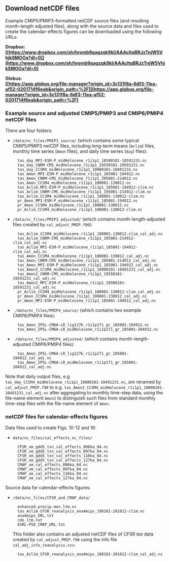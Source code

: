 ## Download netCDF files ##

Example CMIP5/PMIP3-formatted netCDF source files (and resulting month-length adjusted files), along with the source data and files used to create the calendar-effects figures can be downloaded using the following URLs:

**Dropbox:  
[[https://www.dropbox.com/sh/hromb9qagzqk9kl/AAAcItqBRJzTnjW5VhjkSMOOa?dl=0]](https://www.dropbox.com/sh/hromb9qagzqk9kl/AAAcItqBRJzTnjW5VhjkSMOOa?dl=0)**

**Globus:  
[[https://app.globus.org/file-manager?origin_id=3c131f8a-6df3-11ea-af52-0201714f6eab&origin_path=%2F]](https://app.globus.org/file-manager?origin_id=3c131f8a-6df3-11ea-af52-0201714f6eab&origin_path=%2F)**

### Example source and adjusted CMIP5/PMIP3 and CMIP6/PMIP4 netCDF files ###

There are four folders:  

- `/data/nc_files/PMIP3_source/` (which contains some typical CMIP5/PMIP3 netCDF files, including long-term means (`Aclim`) files, monthly time series (`Amon` files), and daily time series (`day`) files):
	
		tas_day_MPI-ESM-P_midHolocene_r1i1p1_18500101-18591231.nc
		tas_day_CNRM-CM5_midHolocene_r1i1p1_19550101-19591231.nc
		tas_day_CCSM4_midHolocene_r1i1p1_10000101-10491231.nc
		tas_Amon_MPI-ESM-P_midHolocene_r1i1p1_185001-194912.nc
		tas_Amon_CNRM-CM5_midHolocene_r1i1p1_205001-214912.nc
		tas_Amon_CCSM4_midHolocene_r1i1p1_100001-130012.nc
		tas_Aclim_MPI-ESM-P_midHolocene_r1i1p1_185001-194912-clim.nc
		tas_Aclim_CNRM-CM5_midHolocene_r1i1p1_195001-214912-clim.nc
		tas_Aclim_CCSM4_midHolocene_r1i1p1_100001-130012-clim.nc
		pr_Amon_MPI-ESM-P_midHolocene_r1i1p1_185001-194912.nc
		pr_Amon_CCSM4_midHolocene_r1i1p1_100001-130012.nc
		pr_Aclim_CCSM4_midHolocene_r1i1p1_100001-130012-clim.nc

- `/data/nc_files/PMIP3_adjusted/` (which contains month-length-adjusted files created by `cal_adjust_PMIP.f90`):

		tas_Aclim_CCSM4_midHolocene_r1i1p1_100001-130012-clim_cal_adj.nc
		tas_Aclim_CNRM-CM5_midHolocene_r1i1p1_195001-214912-clim_cal_adj.nc
		tas_Aclim_MPI-ESM-P_midHolocene_r1i1p1_185001-194912-clim_cal_adj.nc
		tas_Amon_CCSM4_midHolocene_r1i1p1_100001-130012_cal_adj.nc
		tas_Amon_CNRM-CM5_midHolocene_r1i1p1_205001-214912_cal_adj.nc
		tas_Amon_MPI-ESM-P_midHolocene_r1i1p1_185001-194912_cal_adj.nc
		tas_Amon2_CCSM4_midHolocene_r1i1p1_10000101-10491231_cal_adj.nc
		tas_Amon2_CNRM-CM5_midHolocene_r1i1p1_19550101-19591231_cal_adj.nc
		tas_Amon2_MPI-ESM-P_midHolocene_r1i1p1_18500101-18591231_cal_adj.nc
		pr_Aclim_CCSM4_midHolocene_r1i1p1_100001-130012-clim_cal_adj.nc
		pr_Amon_CCSM4_midHolocene_r1i1p1_100001-130012_cal_adj.nc
		pr_Amon_MPI-ESM-P_midHolocene_r1i1p1_185001-194912_cal_adj.nc

- ` /data/nc_files/PMIP4_source/` (which contains two example CMIP6/PMIP4 files):

		tas_Amon_IPSL-CM6A-LR_lig127k_r1i1p1f1_gr_185001-194912.nc
		tas_Amon_IPSL-CM6A-LR_midHolocene_r1i1p1f1_gr_185001-204912.nc	

- ` /data/nc_files/PMIP4_adjusted/` (which contains month-length-adjusted CMIP6/PMIP4 files):

		tas_Amon_IPSL-CM6A-LR_lig127k_r1i1p1f1_gr_185001-194912_cal_adj.nc
		tas_Amon_IPSL-CM6A-LR_midHolocene_r1i1p1f1_gr_185001-204912_cal_adj.nc

Note that daily output files, e.g. `tas_day_CCSM4_midHolocene_r1i1p1_10000101-10491231.nc`, are renamed by `cal_adjust_PMIP.f90` to e.g. `tas_Amon2_CCSM4_midHolocene_r1i1p1_10000101-10491231_cal_adj.nc` after aggregating to monthly time-step data, using the file-name element `Amon2` to distinguish such files from standard monthly time-step files with the file-name element of `Amon`.

### netCDF files for calendar-effects figures ###

Data files used to create Figs. 10-12 and 16:

- `data/nc_files/cal_effects_nc_files/`

		CFSR_xm_gdd5_txn_cal_effects_006ka_04.nc
		CFSR_xm_gdd5_txn_cal_effects_097ka_04.nc
		CFSR_xm_gdd5_txn_cal_effects_116ka_04.nc
		CFSR_xm_gdd5_txn_cal_effects_127ka_04.nc
		CMAP_xm_cal_effects_006ka_04.nc
		CMAP_xm_cal_effects_097ka_04.nc
		CMAP_xm_cal_effects_116ka_04.nc
		CMAP_xm_cal_effects_127ka_04.nc

Source data for calendar-effects figures:

- `/data/nc_files/CFSR_and_CMAP_data/`
	
		enhanced.precip.mon.ltm.nc
		tas_Aclim_CFSR_reanalysis_ana4mips_198101-201012-clim.nc
		ana4mips_URL.txt
		cdo_ltm.txt
		ESRL-PSD_CMAP_URL.txt

	This folder also contains an adjusted netCDF files of CFSR *tas* data created by `cal_adjust_PMIP.f90` using the info file `cal_adj_info_reanalysis.csv`:

		tas_Aclim_CFSR_reanalysis_ana4mips_198101-201012-clim_cal_adj.nc